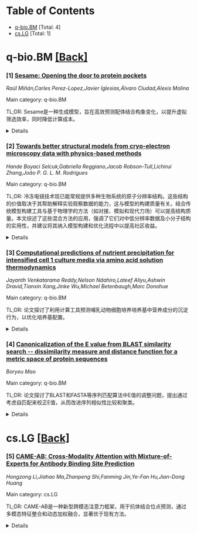 <div id=toc></div>

# Table of Contents

- [q-bio.BM](#q-bio.BM) [Total: 4]
- [cs.LG](#cs.LG) [Total: 1]


<div id='q-bio.BM'></div>

# q-bio.BM [[Back]](#toc)

### [1] [Sesame: Opening the door to protein pockets](https://arxiv.org/abs/2509.05302)
*Raúl Miñán,Carles Perez-Lopez,Javier Iglesias,Álvaro Ciudad,Alexis Molina*

Main category: q-bio.BM

TL;DR: Sesame是一种生成模型，旨在高效预测配体结合构象变化，以提升虚拟筛选效率，同时降低计算成本。


<details>
  <summary>Details</summary>
Motivation: 尽管分子对接是药物发现的重要工具，但高分辨率配体结合结构的获取成本高且耗时长，而配体游离结构的性能较差。传统方法如分子动力学模拟计算昂贵。Sesame旨在解决这一问题。

Method: Sesame是一种生成模型，用于预测适合配体结合的构象变化。

Result: Sesame能够高效生成适合配体结合的几何构象，显著降低计算成本。

Conclusion: Sesame为虚拟筛选工作流程提供了可扩展的解决方案，有望提升药物发现的效率。

Abstract: Molecular docking is a cornerstone of drug discovery, relying on
high-resolution ligand-bound structures to achieve accurate predictions.
However, obtaining these structures is often costly and time-intensive,
limiting their availability. In contrast, ligand-free structures are more
accessible but suffer from reduced docking performance due to pocket geometries
being less suited for ligand accommodation in apo structures. Traditional
methods for artificially inducing these conformations, such as molecular
dynamics simulations, are computationally expensive. In this work, we introduce
Sesame, a generative model designed to predict this conformational change
efficiently. By generating geometries better suited for ligand accommodation at
a fraction of the computational cost, Sesame aims to provide a scalable
solution for improving virtual screening workflows.

</details>


### [2] [Towards better structural models from cryo-electron microscopy data with physics-based methods](https://arxiv.org/abs/2509.05517)
*Hande Boyaci Selcuk,Gabriella Reggiano,Jacob Robson-Tull,Lichirui Zhang,João P. G. L. M. Rodrigues*

Main category: q-bio.BM

TL;DR: 冷冻电镜技术现已能常规提供多种生物系统的原子分辨率结构。这些结构的价值取决于其帮助解释实验观察数据的能力，这与模型的构建质量有关。结合传统模型构建工具与基于物理学的方法（如对接、模拟和现代力场）可以提高结构质量。本文综述了这些混合方法的应用，强调了它们对中低分辨率数据及小分子结构的实用性，并建议将其纳入模型构建和优化流程中以提高社区收益。


<details>
  <summary>Details</summary>
Motivation: 探讨冷冻电镜技术在原子分辨率结构解析中的价值，以及如何通过结合传统和物理学方法提升模型质量，从而更好地解释实验数据。

Method: 综述混合方法（传统模型构建工具与物理学方法）的应用，并结合对接、模拟和现代力场等技术进行探讨。

Result: 混合方法在中低分辨率数据及小分子结构的解析中表现出色，有望提升结构质量。

Conclusion: 建议将这些混合方法纳入模型构建和优化流程，以促进冷冻电镜技术的广泛应用和社区收益。

Abstract: Cryo-electron microscopy can now routinely deliver atomic resolution
structures for a variety of biological systems. The relevance and value of
these structures is directly related to their ability to help rationalize
experimental observables, which in turn depends on the quality of model built
into the density map. Coupling traditional model building tools with
physics-based methods, such as docking, simulation, and modern force fields,
has been shown to improve the quality of the resulting structures. Here, we
survey the landscape of these hybrid approaches, highlighting their usefulness
for medium- and low-resolution datasets, as well as for structures of small
molecules, and make the argument that the community stands to benefit from
their inclusion in model building and refinement workflows.

</details>


### [3] [Computational predictions of nutrient precipitation for intensified cell 1 culture media via amino acid solution thermodynamics](https://arxiv.org/abs/2509.06271)
*Jayanth Venkatarama Reddy,Nelson Ndahiro,Lateef Aliyu,Ashwin Dravid,Tianxin Xang,Jinke Wu,Michael Betenbaugh,Marc Donohue*

Main category: q-bio.BM

TL;DR: 论文探讨了利用计算工具预测哺乳动物细胞培养培养基中营养成分的沉淀行为，以优化培养基配置。


<details>
  <summary>Details</summary>
Motivation: 由于哺乳动物细胞培养成本高，高细胞密度和高产物滴度是关键，但营养成分的最佳浓度常因溶解度受限而难以实现。

Method: 通过热力学模型研究氨基酸间的成对相互作用，利用UNIFAC组相互作用参数预测多组分系统的热力学行为。

Result: 研究提供了迄今最大的三元系统氨基酸溶解度数据集，并通过实验验证了模型的准确性。

Conclusion: 该方法可作为数字化孪生模型，替代传统经验方法，优化培养基配置。

Abstract: The majority of therapeutic monoclonal antibodies (mAbs) on the market are
produced using Chinese Hamster Ovary (CHO) cells cultured at scale in
chemically defined cell culture medium. Because of the high costs associated
with mammalian cell cultures, obtaining high cell densities to produce high
product titers is desired. These bioprocesses require high concentrations of
nutrients in the basal media and periodically adding concentrated feed media to
sustain cell growth and therapeutic protein productivity. Unfortunately, the
desired or optimal nutrient concentrations of the feed media are often
solubility limited due to precipitation of chemical complexes that form in the
solution. Experimentally screening the various cell culture media
configurations which contain 50 to 100 compounds can be expensive and
laborious. This article lays the foundation for utilizing computational tools
to understand precipitation of nutrients in cell culture media by studying the
pairwise interactions between amino acids in thermodynamic models. Activity
coefficient data for one amino acid in water and amino acid solubility data of
two amino acids in water have been used to determine a single set of UNIFAC
group interaction parameters to predict the thermodynamic behavior of the
multi-component systems found in mammalian cell culture media. The data
collected in this study is, to our knowledge, the largest set of ternary system
amino acid solubility data reported to date. These amino acid precipitation
predictions have been verified with experimentally measured ternary and
quaternary amino acid solutions. Thus, we demonstrate the utility of our model
as a digital twin to identify optimal cell culture media compositions by
replacing empirical approaches for nutrient precipitation with computational
predictions based on thermodynamics of individual media components in complex
mixtures.

</details>


### [4] [Canonicalization of the E value from BLAST similarity search -- dissimilarity measure and distance function for a metric space of protein sequences](https://arxiv.org/abs/2509.06849)
*Boryeu Mao*

Main category: q-bio.BM

TL;DR: 论文探讨了BLAST和FASTA等序列匹配算法中E值的调整问题，提出通过考虑自匹配来校正E值，从而改进序列相似性比较和聚类。


<details>
  <summary>Details</summary>
Motivation: 现有序列匹配工具中的E值和比对分数在不同查询结果的交叉比较中存在局限性，需要更精确的相似性和差异性度量方法。

Method: 提出调整E值以考虑查询和目标序列的自匹配，从而获得规范的相似性和差异性度量。

Result: 调整后的E值在聚类和子集选择中表现出更好的效果，且满足度量空间的公理化性质。

Conclusion: 规范化的E值更适合作为蛋白质序列度量空间的距离函数。

Abstract: Sequence matching algorithms such as BLAST and FASTA have been widely used in
searching for evolutionary origin and biological functions of newly discovered
nucleic acid and protein sequences. As parts of these search tools, alignment
scores and E values are useful indicators of the quality of search results from
querying a database of annotated sequences, whereby a high alignment score (and
inversely a low E value) reflects significant similarity between the query and
the subject (target) sequences. For cross-comparison of results from
sufficiently different queries however, the interpretation of alignment score
as a similarity measure and E value a dissimilarity measure becomes somewhat
nuanced, and prompts herein a judicious distinction of different types of
similarity. We show that an adjustment of E value to account for self-matching
of query and subject sequences corrects for certain ostensibly anomalous
similarity comparisons, resulting in canonical dissimilarity and similarity
measures that would be more appropriate for database applications, such as
all-on-all sequence alignment or selection of diverse subsets. In actual
practice, the canonicalization of E value dissimilarity improves clustering and
the diversity of subset selection. While both E value and the canonical E value
share positivity and symmetry, two of the four axiomatic properties of a metric
space, the canonical E value itself is also reflexive and meets the condition
of triangle inequality, thus an appropriate distance function for a metric
space of protein sequences.

</details>


<div id='cs.LG'></div>

# cs.LG [[Back]](#toc)

### [5] [CAME-AB: Cross-Modality Attention with Mixture-of-Experts for Antibody Binding Site Prediction](https://arxiv.org/abs/2509.06465)
*Hongzong Li,Jiahao Ma,Zhanpeng Shi,Fanming Jin,Ye-Fan Hu,Jian-Dong Huang*

Main category: cs.LG

TL;DR: CAME-AB是一种新型跨模态注意力框架，用于抗体结合位点预测，通过多模态特征整合和动态加权融合，显著优于现有方法。


<details>
  <summary>Details</summary>
Motivation: 现有方法依赖单视角特征，无法有效预测抗体特异性结合位点，限制了表示和预测能力。

Method: 提出CAME-AB框架，整合五种生物模态特征，采用动态加权融合、Transformer编码器与MoE模块，并结合对比学习优化。

Result: 在多个指标上优于基线模型，消融实验验证了各模块的有效性。

Conclusion: CAME-AB通过多模态特征和动态融合提升了抗体结合位点预测性能，为计算免疫学和抗体设计提供了新工具。

Abstract: Antibody binding site prediction plays a pivotal role in computational
immunology and therapeutic antibody design. Existing sequence or structure
methods rely on single-view features and fail to identify antibody-specific
binding sites on the antigens-a dual limitation in representation and
prediction. In this paper, we propose CAME-AB, a novel Cross-modality Attention
framework with a Mixture-of-Experts (MoE) backbone for robust antibody binding
site prediction. CAME-AB integrates five biologically grounded modalities,
including raw amino acid encodings, BLOSUM substitution profiles, pretrained
language model embeddings, structure-aware features, and GCN-refined
biochemical graphs-into a unified multimodal representation. To enhance
adaptive cross-modal reasoning, we propose an adaptive modality fusion module
that learns to dynamically weight each modality based on its global relevance
and input-specific contribution. A Transformer encoder combined with an MoE
module further promotes feature specialization and capacity expansion. We
additionally incorporate a supervised contrastive learning objective to
explicitly shape the latent space geometry, encouraging intra-class compactness
and inter-class separability. To improve optimization stability and
generalization, we apply stochastic weight averaging during training. Extensive
experiments on benchmark antibody-antigen datasets demonstrate that CAME-AB
consistently outperforms strong baselines on multiple metrics, including
Precision, Recall, F1-score, AUC-ROC, and MCC. Ablation studies further
validate the effectiveness of each architectural component and the benefit of
multimodal feature integration. The model implementation details and the codes
are available on https://anonymous.4open.science/r/CAME-AB-C525

</details>
